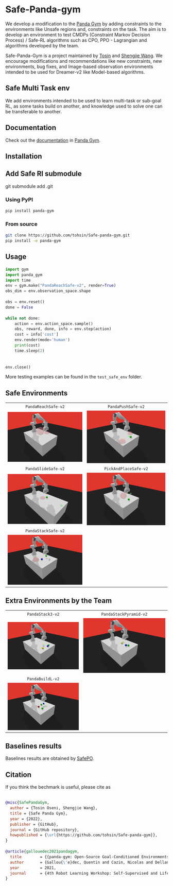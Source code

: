# Safe-Panda-gym
We develop a modification to the [Panda Gym](https://github.com/qgallouedec/panda-gym) by adding constraints to the environments like Unsafe regions and,
constraints on the task. The aim is to develop an environment to test CMDPs (Constraint Markov Decision Process) / Safe-RL algorithms
such as CPO, PPO - Lagrangian and algorithms developed by the team.


Safe-Panda-Gym is a project maintained by 
[Tosin](https://github.com/tohsin) and [Shengjie Wang](https://github.com/Shengjiewang-Jason).
We encourage modifications and recommendations like new constraints, new environments, bug fixes, and Image-based observation environments intended to be used for Dreamer-v2 like Model-based algorithms.

##  Safe Multi Task env
We add environments intended to be used to learn multi-task or sub-goal RL, as some tasks build on another, and knowledge used to solve one can be transferable to another.

## Documentation

Check out the [documentation](https://panda-gym.readthedocs.io/en/latest/) in [Panda Gym](https://github.com/qgallouedec/panda-gym).

## Installation

## Add Safe Rl submodule
git submodule add .git

### Using PyPI

```bash
pip install panda-gym
```

### From source

```bash
git clone https://github.com/tohsin/Safe-panda-gym.git
pip install -e panda-gym
```

## Usage

```python
import gym
import panda_gym
import time
env = gym.make("PandaReachSafe-v2", render=True)
obs_dim = env.observation_space.shape

obs = env.reset()
done = False

while not done:
    action = env.action_space.sample()
    obs, reward, done, info = env.step(action)
    cost = info['cost']
    env.render(mode='human')
    print(cost)
    time.sleep(2)


env.close()
```
More testing examples can be found in the `test_safe_env` folder.






## Safe Environments
|                                  |                                                |
| :------------------------------: | :--------------------------------------------: |
|         `PandaReachSafe-v2`          |              `PandaPushSafe-v2`                    |
| ![PandaReachSafe-v2](docs/_static/img/reach-safe.png) | ![PandaFlip-v2](docs/_static/img/push-safe.png) |
|         `PandaSlideSafe-v2`          |              `PickAndPlaceSafe-v2`                    |
| ![PandaSlideSafe-v2](docs/_static/img/slide-safe.png) | ![PickAndPlaceSafe-v2](docs/_static/img/pick-and-place-safe.png) |
|         `PandaStackSafe-v2`          
| ![PandaSlideSafe-v2](docs/_static/img/stack-safe.png) 



## Extra Environments by the Team

|                                  |                                                |
| :------------------------------: | :--------------------------------------------: |
|         `PandaStack3-v2`          |              `PandaStackPyramid-v2`                    |
| ![PandaStack-v2](docs/_static/img/stack-3.png) | ![PandaStackPyramid-v2](docs/_static/img/stack-pyramid.png) |
|         `PandaBuildL-v2`          
| ![PandaBuildL-v2](docs/_static/img/build-l.png) 


## Baselines results

Baselines results are obtained by [SafePO](https://github.com/PKU-MARL/Safe-Policy-Optimization).

## Citation

If you think the bechmark is useful, please cite as

```bib

@misc{SafePandaGym,
  author = {Tosin Oseni, Shengjie Wang},
  title = {Safe Panda Gym},
  year = {2022},
  publisher = {GitHub},
  journal = {GitHub repository},
  howpublished = {\url{https://github.com/tohsin/Safe-panda-gym}},
}

@article{gallouedec2021pandagym,
  title        = {{panda-gym: Open-Source Goal-Conditioned Environments for Robotic Learning}},
  author       = {Gallou{\'e}dec, Quentin and Cazin, Nicolas and Dellandr{\'e}a, Emmanuel and Chen, Liming},
  year         = 2021,
  journal      = {4th Robot Learning Workshop: Self-Supervised and Lifelong Learning at NeurIPS},
}


```




